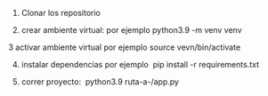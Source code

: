 

1. Clonar los repositorio

2. crear ambiente virtual: por ejemplo python3.9 -m venv venv

3 activar ambiente virtual por ejemplo source vevn/bin/activate

4. instalar dependencias por ejemplo  pip install -r requirements.txt

5. correr proyecto:  python3.9 ruta-a-/app.py